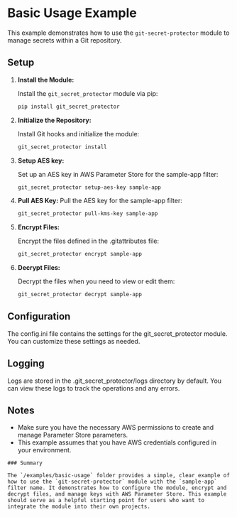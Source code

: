 # Basic Usage Example

This example demonstrates how to use the `git-secret-protector` module to manage secrets within a Git repository.

## Setup

1. **Install the Module:**

   Install the `git_secret_protector` module via pip:

   ```sh
   pip install git_secret_protector
   ```
2. **Initialize the Repository:**

   Install Git hooks and initialize the module:

   ```sh
   git_secret_protector install
   ```

3. **Setup AES key:**

   Set up an AES key in AWS Parameter Store for the sample-app filter:

   ```sh
   git_secret_protector setup-aes-key sample-app
   ```

4. **Pull AES Key:**
   Pull the AES key for the sample-app filter:

   ```sh
   git_secret_protector pull-kms-key sample-app
   ```

5. **Encrypt Files:**

   Encrypt the files defined in the .gitattributes file:

   ```sh
   git_secret_protector encrypt sample-app
   ```

6. **Decrypt Files:**

   Decrypt the files when you need to view or edit them:

   ```sh
   git_secret_protector decrypt sample-app
   ```

## Configuration
The config.ini file contains the settings for the git_secret_protector module. You can customize these settings as needed.

## Logging
Logs are stored in the .git_secret_protector/logs directory by default. You can view these logs to track the operations and any errors.

## Notes
- Make sure you have the necessary AWS permissions to create and manage Parameter Store parameters.
- This example assumes that you have AWS credentials configured in your environment.

```
### Summary

The `/examples/basic-usage` folder provides a simple, clear example of how to use the `git-secret-protector` module with the `sample-app` filter name. It demonstrates how to configure the module, encrypt and decrypt files, and manage keys with AWS Parameter Store. This example should serve as a helpful starting point for users who want to integrate the module into their own projects.
```
